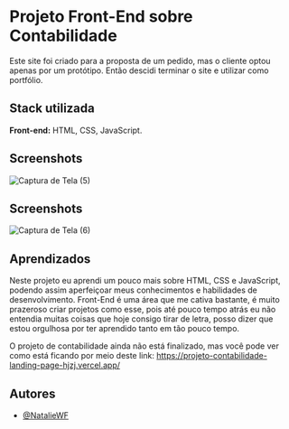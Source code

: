 
# Projeto Front-End sobre Contabilidade

Este site foi criado para a proposta de um pedido, mas o cliente optou apenas por um protótipo. Então descidi terminar o site e utilizar como portfólio.



## Stack utilizada

**Front-end:** HTML, CSS, JavaScript.




## Screenshots

![Captura de Tela (5)](https://github.com/NatalieWF/Projeto-Contabilidade-Landing-Page/assets/159834311/e0d7cf7d-8d2f-40d0-a532-9242ee8fe71d)

## Screenshots

![Captura de Tela (6)](https://github.com/NatalieWF/Projeto-Contabilidade-Landing-Page/assets/159834311/b6109830-037a-4df1-bce2-9509f068b63e)

## Aprendizados

Neste projeto eu aprendi um pouco mais sobre HTML, CSS e JavaScript, podendo assim aperfeiçoar meus conhecimentos e habilidades de desenvolvimento. Front-End é uma área que me cativa bastante, é muito prazeroso criar projetos como esse, pois até pouco tempo atrás eu não entendia muitas coisas que hoje consigo tirar de letra, posso dizer que estou orgulhosa por ter aprendido tanto em tão pouco tempo.

O projeto de contabilidade ainda não está finalizado, mas você pode ver como está ficando por meio deste link: https://projeto-contabilidade-landing-page-hjzj.vercel.app/

## Autores

- [@NatalieWF](https://www.github.com/NatalieWF)


<!--
![Captura de Tela (5)](https://github.com/NatalieWF/Projeto-Contabilidade-Landing-Page/assets/159834311/e0d7cf7d-8d2f-40d0-a532-9242ee8fe71d)


![Captura de Tela (6)](https://github.com/NatalieWF/Projeto-Contabilidade-Landing-Page/assets/159834311/b6109830-037a-4df1-bce2-9509f068b63e)
-->

